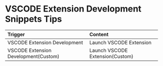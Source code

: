 # VSCODE Extension Development Snippets Tips
| Trigger                              | Content                         |
| :----------------------------------- | :------------------------------ |
| VSCODE Extension Development         | Launch VSCODE Extension         |
| VSCODE Extension Development(Custom) | Launch VSCODE Extension(Custom) |